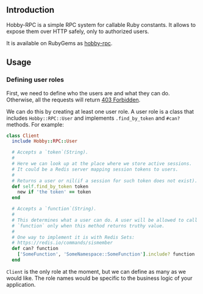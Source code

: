 ## Introduction

Hobby-RPC is a simple RPC system for callable Ruby constants. It allows to expose them over HTTP safely, only to authorized users.

It is available on RubyGems as [hobby-rpc][hobby-rpc].

## Usage
### Defining user roles

First, we need to define who the users are and what they can do. Otherwise, all the requests will return [403 Forbidden][forbidden].

We can do this by creating at least one user role. A user role is a class that includes `Hobby::RPC::User` and implements `.find_by_token` and `#can?` methods. For example:

```ruby
class Client
  include Hobby::RPC::User

  # Accepts a `token`(String).
  #
  # Here we can look up at the place where we store active sessions.
  # It could be a Redis server mapping session tokens to users.
  #
  # Returns a user or nil(if a session for such token does not exist).
  def self.find_by_token token
    new if 'the token' == token
  end

  # Accepts a `function`(String).
  #
  # This determines what a user can do. A user will be allowed to call
  # `function` only when this method returns truthy value.
  #
  # One way to implement it is with Redis Sets:
  # https://redis.io/commands/sismember
  def can? function
    ['SomeFunction', 'SomeNamespace::SomeFunction'].include? function
  end
```

`Client` is the only role at the moment, but we can define as many as
we would like. The role names would be specific to the business logic
of your application.

[hobby-rpc]: https://rubygems.org/gems/hobby-rpc
[forbidden]: https://developer.mozilla.org/en-US/docs/Web/HTTP/Status/403
